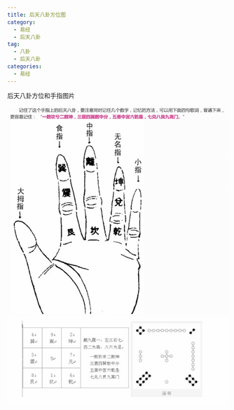 ```yaml
---
title: 后天八卦方位图
category:
  - 易经
  - 后天八卦
tag:
  - 八卦
  - 后天八卦
categories:
  - 易经
---
```

后天八卦方位和手指图片
<!--more-->


![](/images/15842423324760.jpg)
![](/images/15842424119907.jpg)
